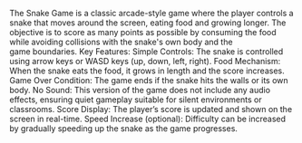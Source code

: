 The Snake Game is a classic arcade-style game where the player controls a snake that moves around the screen, eating food and growing longer. The objective is to score as many points as possible by consuming the food while avoiding collisions with the snake's own body and the game boundaries.
Key Features:
Simple Controls: The snake is controlled using arrow keys or WASD keys (up, down, left, right).
Food Mechanism: When the snake eats the food, it grows in length and the score increases.
Game Over Condition: The game ends if the snake hits the walls or its own body.
No Sound: This version of the game does not include any audio effects, ensuring quiet gameplay suitable for silent environments or classrooms.
Score Display: The player’s score is updated and shown on the screen in real-time.
Speed Increase (optional): Difficulty can be increased by gradually speeding up the snake as the game progresses.
